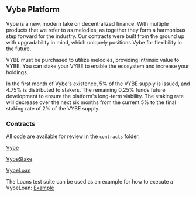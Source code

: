 ## Vybe Platform

Vybe is a new, modern take on decentralized finance. With multiple products that we refer to as melodies, as together they form a harmonious step forward for the industry. Our contracts were built from the ground up with upgradability in mind, which uniquely positions Vybe for flexibility in the future.

VYBE must be purchased to utilize melodies, providing intrinsic value to VYBE. You can stake your VYBE to enable the ecosystem and increase your holdings.

In the first month of Vybe's existence, 5% of the VYBE supply is issued, and 4.75% is distributed to stakers. The remaining 0.25% funds future development to ensure the platform's long-term viability. The staking rate will decrease over the next six months from the current 5% to the final staking rate of 2% of the VYBE supply.

### Contracts
All code are available for review in the `contracts` folder.

[Vybe](https://etherscan.io/address/0x3A1c1d1c06bE03cDDC4d3332F7C20e1B37c97CE9)

[VybeStake](https://etherscan.io/address/0x1Bcc32Ac1C994CE7e9526FbaF95f37AbC0B2EC39)

[VybeLoan](https://etherscan.io/address/0x382EE41496E0Bb88F046F2C0D1Cf894F8D272BD5)

The Loans test suite can be used as an example for how to execute a VybeLoan: [Example](https://github.com/vybetoken/vybe/blob/master/test/loan.sol) 
